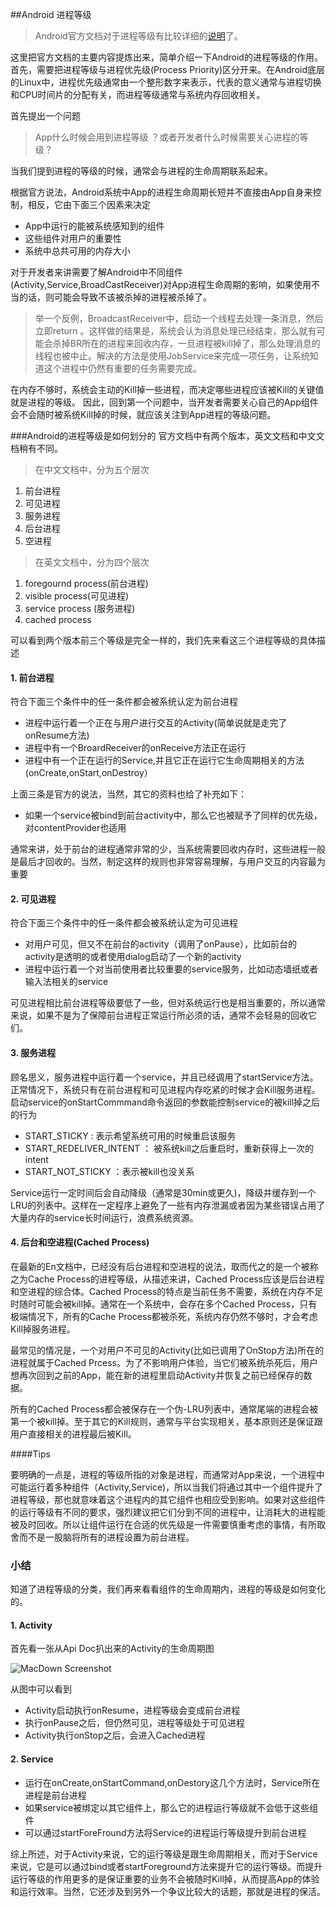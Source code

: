 ##Android 进程等级

>Android官方文档对于进程等级有比较详细的[说明](https://developer.android.com/guide/topics/processes/process-lifecycle.html)了。

这里把官方文档的主要内容提炼出来，简单介绍一下Android的进程等级的作用。首先，需要把进程等级与进程优先级(Process Priority)区分开来。在Android底层的Linux中，进程优先级通常由一个整形数字来表示，代表的意义通常与进程切换和CPU时间片的分配有关，而进程等级通常与系统内存回收相关。

首先提出一个问题
>App什么时候会用到进程等级 ？或者开发者什么时候需要关心进程的等级？

当我们提到进程的等级的时候，通常会与进程的生命周期联系起来。

根据官方说法，Android系统中App的进程生命周期长短并不直接由App自身来控制，相反，它由下面三个因素来决定

 - App中运行的能被系统感知到的组件
 - 这些组件对用户的重要性
 - 系统中总共可用的内存大小

对于开发者来讲需要了解Android中不同组件(Activity,Service,BroadCastReceiver)对App进程生命周期的影响，如果使用不当的话，则可能会导致不该被杀掉的进程被杀掉了。

>举一个反例，BroadcastReceiver中，启动一个线程去处理一条消息，然后立即return 。这样做的结果是，系统会认为消息处理已经结束，那么就有可能会杀掉BR所在的进程来回收内存，一旦进程被kill掉了，那么处理消息的线程也被中止。解决的方法是使用JobService来完成一项任务，让系统知道这个进程中仍然有重要的任务需要完成。

在内存不够时，系统会主动的Kill掉一些进程，而决定哪些进程应该被Kill的关键值就是进程的等级。
因此，回到第一个问题中，当开发者需要关心自己的App组件会不会随时被系统Kill掉的时候，就应该关注到App进程的等级问题。

###Android的进程等级是如何划分的
官方文档中有两个版本，英文文档和中文文档稍有不同。
>在中文文档中，分为五个层次

1. 前台进程 
2. 可见进程
3. 服务进程
4. 后台进程
5. 空进程

>在英文文档中，分为四个层次

 1. foregournd process(前台进程)
 2. visible process(可见进程)
 3. service process (服务进程)
 4. cached process

 可以看到两个版本前三个等级是完全一样的，我们先来看这三个进程等级的具体描述
 
#### 1.  前台进程 

 符合下面三个条件中的任一条件都会被系统认定为前台进程
 
 - 进程中运行着一个正在与用户进行交互的Activity(简单说就是走完了onResume方法) 
 - 进程中有一个BroardReceiver的onReceive方法正在运行
 - 进程中有一个正在运行的Service,并且它正在运行它生命周期相关的方法(onCreate,onStart,onDestroy）
 
 上面三条是官方的说法，当然，其它的资料也给了补充如下：
 
 - 如果一个service被bind到前台activity中，那么它也被赋予了同样的优先级，对contentProvider也适用
  
  通常来讲，处于前台的进程通常非常的少，当系统需要回收内存时，这些进程一般是最后才回收的。当然，制定这样的规则也非常容易理解，与用户交互的内容最为重要
 
#### 2.  可见进程

符合下面三个条件中的任一条件都会被系统认定为可见进程

 - 对用户可见，但又不在前台的activity（调用了onPause），比如前台的activity是透明的或者使用dialog启动了一个新的activity
 - 进程中运行着一个对当前使用者比较重要的service服务，比如动态墙纸或者输入法相关的service
 
 可见进程相比前台进程等级要低了一些，但对系统运行也是相当重要的，所以通常来说，如果不是为了保障前台进程正常运行所必须的话，通常不会轻易的回收它们。
 
#### 3.  服务进程
 
 顾名思义，服务进程中运行着一个service，并且已经调用了startService方法。 正常情况下，系统只有在前台进程和可见进程内存吃紧的时候才会Kill服务进程。启动service的onStartCommmand命令返回的参数能控制service的被kill掉之后的行为
  - START_STICKY : 表示希望系统可用的时候重启该服务
  - START_REDELIVER_INTENT ： 被系统kill之后重启时，重新获得上一次的intent
  - START_NOT_STICKY ：表示被kill也没关系
 
 Service运行一定时间后会自动降级（通常是30min或更久)，降级并缓存到一个LRU的列表中。这样在一定程序上避免了一些有内存泄漏或者因为某些错误占用了大量内存的service长时间运行，浪费系统资源。
 
#### 4. 后台和空进程(Cached Process)

在最新的En文档中，已经没有后台进程和空进程的说法，取而代之的是一个被称之为Cache Process的进程等级，从描述来讲，Cached Process应该是后台进程和空进程的综合体。Cached Process的特点是当前任务不需要，系统在内存不足时随时可能会被kill掉。通常在一个系统中，会存在多个Cached Process，只有极端情况下，所有的Cache Process都被杀死，系统内存仍然不够时，才会考虑Kill掉服务进程。

最常见的情况是，一个对用户不可见的Activity(比如已调用了OnStop方法)所在的进程就属于Cached Prcess。为了不影响用户体验，当它们被系统杀死后，用户想再次回到之前的App，能在新的进程里启动Activity并恢复之前已经保存的数据。

所有的Cached Process都会被保存在一个伪-LRU列表中，通常尾端的进程会被第一个被kill掉。至于其它的Kill规则，通常与平台实现相关，基本原则还是保证跟用户直接相关的进程最后被Kill。

####Tips

要明确的一点是，进程的等级所指的对象是进程，而通常对App来说，一个进程中可能运行着多种组件（Activity,Service)，所以当我们将通过其中一个组件提升了进程等级，那也就意味着这个进程内的其它组件也相应受到影响。如果对这些组件的运行等级有不同的要求，强烈建议把它们分到不同的进程中，让消耗大的进程能被及时回收。所以让组件运行在合适的优先级是一件需要慎重考虑的事情，有所取舍而不是一股脑将所有的进程设置为前台进程。


### 小结
 
知道了进程等级的分类，我们再来看看组件的生命周期内，进程的等级是如何变化的。

#### 1. Activity 
首先看一张从Api Doc扒出来的Activity的生命周期图

![MacDown Screenshot](https://developer.android.com/images/activity_lifecycle.png)

从图中可以看到

- Activity启动执行onResume，进程等级会变成前台进程
- 执行onPause之后，但仍然可见，进程等级处于可见进程 
- Activity执行onStop之后，会进入Cached进程


#### 2. Service

 - 运行在onCreate,onStartCommand,onDestory这几个方法时，Service所在进程是前台进程
 - 如果service被绑定以其它组件上，那么它的进程运行等级就不会低于这些组件
 - 可以通过startForeFround方法将Service的进程运行等级提升到前台进程
 
 
综上所述，对于Activity来说，它的运行等级是跟生命周期相关，而对于Service来说，它是可以通过bind或者startForeground方法来提升它的运行等级。而提升运行等级的作用更多的是保证重要的业务不会被随时Kill掉，从而提高App的体验和运行效率。当然，它还涉及到另外一个争议比较大的话题，那就是进程的保活。
 

